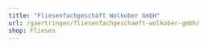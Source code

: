 ```yaml
---
title: "Fliesenfachgeschäft Wolkober GmbH"
url: /gaertringen/fliesenfachgeschaeft-wolkober-gmbh/
shop: Fliesen
---
```

